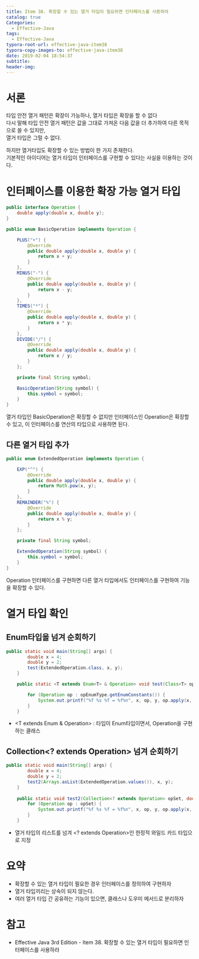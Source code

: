 ```yaml
---
title: Item 38. 확장할 수 있는 열거 타입이 필요하면 인터페이스를 사용하라
catalog: true
Categories:
  - Effective-Java
tags:
  - Effective-Java
typora-root-url: effective-java-item38
typora-copy-images-to: effective-java-item38
date: 2019-02-04 18:54:37
subtitle:
header-img:
---
```


# 서론

타입 안전 열거 패턴은 확장이 가능하나, 열거 타입은 확장을 할 수 없다  
다시 말해 타입 안전 열거 패턴은 값을 그대로 가져온 다음 값을 더 추가하여 다른 목적으로 쓸 수 있지만,  
열거 타입은 그럴 수 없다.

하지만 열거타입도 확장할 수 있는 방법이 한 가지 존재한다.  
기본적인 아이디어는 열거 타입이 인터페이스를 구현할 수 있다는 사실을 이용하는 것이다.



# 인터페이스를 이용한 확장 가능 열거 타입

```java
public interface Operation {
    double apply(double x, double y);
}
```

```java
public enum BasicOperation implements Operation {

    PLUS("+") {
        @Override
        public double apply(double x, double y) {
            return x + y;
        }
    },
    MINUS("-") {
        @Override
        public double apply(double x, double y) {
            return x - y;
        }
    },
    TIMES("*") {
        @Override
        public double apply(double x, double y) {
            return x * y;
        }
    },
    DIVIDE("/") {
        @Override
        public double apply(double x, double y) {
            return x / y;
        }
    };

    private final String symbol;

    BasicOperation(String symbol) {
        this.symbol = symbol;
    }
}

```

열거 타입인 BasicOperation은 확장할 수 없지만 인터페이스인 Operation은 확장할 수 있고, 이 인터페이스를 연산의 타입으로 사용하면 된다.



## 다른 열거 타입 추가

```java
public enum ExtendedOperation implements Operation {

    EXP("^") {
        @Override
        public double apply(double x, double y) {
            return Math.pow(x, y);
        }
    },
    REMAINDER("%") {
        @Override
        public double apply(double x, double y) {
            return x % y;
        }
    };

    private final String symbol;

    ExtendedOperation(String symbol) {
        this.symbol = symbol;
    }
}
```

Operation 인터페이스를 구현하면 다른 열거 타입에서도 인터페이스를 구현하여 기능을 확장할 수 있다.



# 열거 타입 확인
## Enum타입을 넘겨 순회하기

```java
public static void main(String[] args) {
        double x = 4;
        double y = 2;
        test(ExtendedOperation.class, x, y);
    }

    public static <T extends Enum<T> & Operation> void test(Class<T> opEnumType, double x, double y) {

        for (Operation op : opEnumType.getEnumConstants()) {
            System.out.printf("%f %s %f = %f%n", x, op, y, op.apply(x, y));
        }
    }
```
* <T extends Enum<T> & Operation> : 타입이 Enum타입이면서, Operation을 구현하는 클래스



## Collection<? extends Operation> 넘겨 순회하기
```java
public static void main(String[] args) {
        double x = 4;
        double y = 2;
        test2(Arrays.asList(ExtendedOperation.values()), x, y);
    }
    
    public static void test2(Collection<? extends Operation> opSet, double x, double y) {
        for (Operation op : opSet) {
            System.out.printf("%f %s %f = %f%n", x, op, y, op.apply(x, y));
        }
    }
```
* 열거 타입의 리스트를 넘겨 <? extends Operation>인 한정적 와일드 카드 타입으로 지정



# 요약

* 확장할 수 있는 열거 타입이 필요한 경우 인터페이스를 정의하여 구현하자
* 열거 타입끼리는 상속이 되지 않는다.
* 여러 열거 타입 간 공유하는 기능이 있으면, 클래스나 도우미 메서드로 분리하자



# 참고
* Effective Java 3rd Edition - Item 38. 확장할 수 있는 열거 타입이 필요하면 인터페이스를 사용하라
